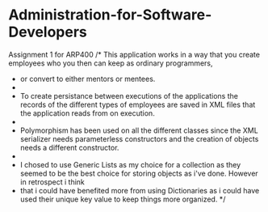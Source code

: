 # Administration-for-Software-Developers
Assignment 1 for ARP400
/* This application works in a way that you create employees who you then can keep as ordinary programmers,
 * or convert to either mentors or mentees. 
 * 
 * To create persistance between executions of the applications the records of the different types of employees are saved in XML files that the application reads from on execution.
 *  
 * Polymorphism has been used on all the different classes since the XML serializer needs parameterless constructors and the creation of objects needs a different constructor.
 * 
 * I chosed to use Generic Lists as my choice for a collection as they seemed to be the best choice for storing objects as i've done. However in retrospect i think
 * that i could have benefited more from using Dictionaries as i could have used their unique key value to keep things more organized.
 */
